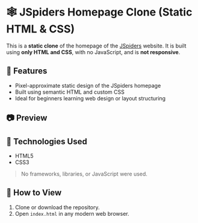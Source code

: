 # 🕸️ JSpiders Homepage Clone (Static HTML & CSS)

This is a **static clone** of the homepage of the [JSpiders](https://jspiders.com) website. It is built using **only HTML and CSS**, with no JavaScript, and is **not responsive**.

## 📄 Features

- Pixel-approximate static design of the JSpiders homepage  
- Built using semantic HTML and custom CSS  
- Ideal for beginners learning web design or layout structuring  

## 📷 Preview



## 📁 Technologies Used

- HTML5  
- CSS3  

> No frameworks, libraries, or JavaScript were used.

## 🚀 How to View

1. Clone or download the repository.
2. Open `index.html` in any modern web browser.


